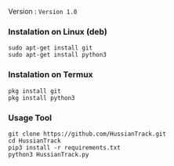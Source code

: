 
Version :
```Version 1.0```

### Instalation on Linux (deb)
```
sudo apt-get install git
sudo apt-get install python3
```

### Instalation on Termux
```
pkg install git
pkg install python3
```

### Usage Tool
```
git clone https://github.com/HussianTrack.git
cd HussianTrack
pip3 install -r requirements.txt
python3 HussianTrack.py
```